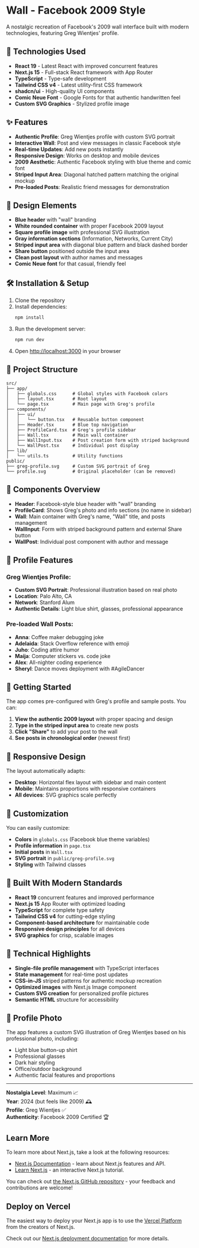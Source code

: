 # Wall - Facebook 2009 Style

A nostalgic recreation of Facebook's 2009 wall interface built with modern technologies, featuring Greg Wientjes' profile.

## 🚀 Technologies Used

- **React 19** - Latest React with improved concurrent features
- **Next.js 15** - Full-stack React framework with App Router
- **TypeScript** - Type-safe development
- **Tailwind CSS v4** - Latest utility-first CSS framework
- **shadcn/ui** - High-quality UI components
- **Comic Neue Font** - Google Fonts for that authentic handwritten feel
- **Custom SVG Graphics** - Stylized profile image

## ✨ Features

- **Authentic Profile**: Greg Wientjes profile with custom SVG portrait
- **Interactive Wall**: Post and view messages in classic Facebook style
- **Real-time Updates**: Add new posts instantly
- **Responsive Design**: Works on desktop and mobile devices
- **2009 Aesthetic**: Authentic Facebook styling with blue theme and comic font
- **Striped Input Area**: Diagonal hatched pattern matching the original mockup
- **Pre-loaded Posts**: Realistic friend messages for demonstration

## 🎨 Design Elements

- **Blue header** with "wall" branding
- **White rounded container** with proper Facebook 2009 layout
- **Square profile image** with professional SVG illustration
- **Gray information sections** (Information, Networks, Current City)
- **Striped input area** with diagonal blue pattern and black dashed border
- **Share button** positioned outside the input area
- **Clean post layout** with author names and messages
- **Comic Neue font** for that casual, friendly feel

## 🛠️ Installation & Setup

1. Clone the repository
2. Install dependencies:
   ```bash
   npm install
   ```
3. Run the development server:
   ```bash
   npm run dev
   ```
4. Open [http://localhost:3000](http://localhost:3000) in your browser

## 📁 Project Structure

```
src/
├── app/
│   ├── globals.css      # Global styles with Facebook colors
│   ├── layout.tsx       # Root layout
│   └── page.tsx         # Main page with Greg's profile
├── components/
│   ├── ui/
│   │   └── button.tsx   # Reusable button component
│   ├── Header.tsx       # Blue top navigation
│   ├── ProfileCard.tsx  # Greg's profile sidebar
│   ├── Wall.tsx         # Main wall container
│   ├── WallInput.tsx    # Post creation form with striped background
│   └── WallPost.tsx     # Individual post display
├── lib/
│   └── utils.ts         # Utility functions
public/
├── greg-profile.svg     # Custom SVG portrait of Greg
└── profile.svg          # Original placeholder (can be removed)
```

## 🎯 Components Overview

- **Header**: Facebook-style blue header with "wall" branding
- **ProfileCard**: Shows Greg's photo and info sections (no name in sidebar)
- **Wall**: Main container with Greg's name, "Wall" title, and posts management
- **WallInput**: Form with striped background pattern and external Share button
- **WallPost**: Individual post component with author and message

## 👤 Profile Features

### Greg Wientjes Profile:
- **Custom SVG Portrait**: Professional illustration based on real photo
- **Location**: Palo Alto, CA
- **Network**: Stanford Alum
- **Authentic Details**: Light blue shirt, glasses, professional appearance

### Pre-loaded Wall Posts:
- **Anna**: Coffee maker debugging joke
- **Adelaida**: Stack Overflow reference with emoji
- **Juho**: Coding attire humor
- **Maija**: Computer stickers vs. code joke
- **Alex**: All-nighter coding experience
- **Sheryl**: Dance moves deployment with #AgileDancer

## 🚀 Getting Started

The app comes pre-configured with Greg's profile and sample posts. You can:

1. **View the authentic 2009 layout** with proper spacing and design
2. **Type in the striped input area** to create new posts
3. **Click "Share"** to add your post to the wall
4. **See posts in chronological order** (newest first)

## 📱 Responsive Design

The layout automatically adapts:
- **Desktop**: Horizontal flex layout with sidebar and main content
- **Mobile**: Maintains proportions with responsive containers
- **All devices**: SVG graphics scale perfectly

## 🎨 Customization

You can easily customize:
- **Colors** in `globals.css` (Facebook blue theme variables)
- **Profile information** in `page.tsx`
- **Initial posts** in `Wall.tsx`
- **SVG portrait** in `public/greg-profile.svg`
- **Styling** with Tailwind classes

## 🧪 Built With Modern Standards

- **React 19** concurrent features and improved performance
- **Next.js 15** App Router with optimized loading
- **TypeScript** for complete type safety
- **Tailwind CSS v4** for cutting-edge styling
- **Component-based architecture** for maintainable code
- **Responsive design principles** for all devices
- **SVG graphics** for crisp, scalable images

## 🔧 Technical Highlights

- **Single-file profile management** with TypeScript interfaces
- **State management** for real-time post updates
- **CSS-in-JS** striped patterns for authentic mockup recreation
- **Optimized images** with Next.js Image component
- **Custom SVG creation** for personalized profile pictures
- **Semantic HTML** structure for accessibility

## 📸 Profile Photo

The app features a custom SVG illustration of Greg Wientjes based on his professional photo, including:
- Light blue button-up shirt
- Professional glasses
- Dark hair styling
- Office/outdoor background
- Authentic facial features and proportions

---

**Nostalgia Level**: Maximum 📈  
**Year**: 2024 (but feels like 2009) 🕰️  
**Profile**: Greg Wientjes ✅  
**Authenticity**: Facebook 2009 Certified 🏆

## Learn More

To learn more about Next.js, take a look at the following resources:

- [Next.js Documentation](https://nextjs.org/docs) - learn about Next.js features and API.
- [Learn Next.js](https://nextjs.org/learn) - an interactive Next.js tutorial.

You can check out [the Next.js GitHub repository](https://github.com/vercel/next.js) - your feedback and contributions are welcome!

## Deploy on Vercel

The easiest way to deploy your Next.js app is to use the [Vercel Platform](https://vercel.com/new?utm_medium=default-template&filter=next.js&utm_source=create-next-app&utm_campaign=create-next-app-readme) from the creators of Next.js.

Check out our [Next.js deployment documentation](https://nextjs.org/docs/app/building-your-application/deploying) for more details.
